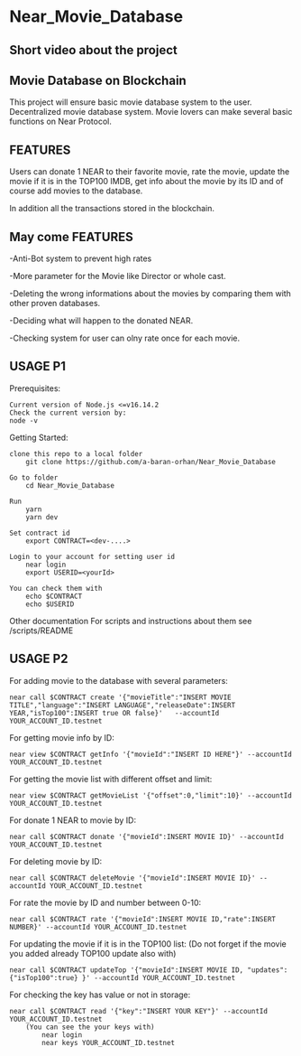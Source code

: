 # Near_Movie_Database


Short video about the project
----------



Movie Database on Blockchain
----------
This project will ensure basic movie database system to the user.
Decentralized movie database system.
Movie lovers can make several basic functions on Near Protocol.

FEATURES
----------
Users can donate 1 NEAR to their favorite movie, rate the movie, update the movie if it is in the TOP100 IMDB, get info about the movie by its ID and of course add movies to the database.

In addition all the transactions stored in the blockchain.

May come FEATURES
----------
-Anti-Bot system to prevent high rates

-More parameter for the Movie like Director or whole cast.

-Deleting the wrong informations about the movies by comparing them with other proven databases.

-Deciding what will happen to the donated NEAR.

-Checking system for user can olny rate once for each movie.


USAGE P1
--------
Prerequisites:

    Current version of Node.js <=v16.14.2
    Check the current version by:
    node -v
    
Getting Started:

    clone this repo to a local folder
        git clone https://github.com/a-baran-orhan/Near_Movie_Database
        
    Go to folder
        cd Near_Movie_Database
        
    Run
        yarn
        yarn dev
        
    Set contract id
        export CONTRACT=<dev-....>   
        
    Login to your account for setting user id
        near login
        export USERID=<yourId>
        
    You can check them with
        echo $CONTRACT
        echo $USERID

Other documentation
    For scripts and instructions about them
        see /scripts/README

USAGE P2
----------
For adding movie to the database with several parameters:
    
    near call $CONTRACT create '{"movieTitle":"INSERT MOVIE TITLE","language":"INSERT LANGUAGE","releaseDate":INSERT YEAR,"isTop100":INSERT true OR false}'   --accountId YOUR_ACCOUNT_ID.testnet

For getting movie info by ID:
    
    near view $CONTRACT getInfo '{"movieId":"INSERT ID HERE"}' --accountId YOUR_ACCOUNT_ID.testnet

For getting the movie list with different offset and limit:
    
    near view $CONTRACT getMovieList '{"offset":0,"limit":10}' --accountId YOUR_ACCOUNT_ID.testnet

For donate 1 NEAR to movie by ID:
    
    near call $CONTRACT donate '{"movieId":INSERT MOVIE ID}' --accountId YOUR_ACCOUNT_ID.testnet

For deleting movie by ID:
    
    near call $CONTRACT deleteMovie '{"movieId":INSERT MOVIE ID}' --accountId YOUR_ACCOUNT_ID.testnet

For rate the movie by ID and number between 0-10:
    
    near call $CONTRACT rate '{"movieId":INSERT MOVIE ID,"rate":INSERT NUMBER}' --accountId YOUR_ACCOUNT_ID.testnet

For updating the movie if it is in the TOP100 list:
(Do not forget if the movie you added already TOP100 update also with)
    
    near call $CONTRACT updateTop '{"movieId":INSERT MOVIE ID, "updates":{"isTop100":true} }' --accountId YOUR_ACCOUNT_ID.testnet

For checking the key has value or not in storage:
    
    near call $CONTRACT read '{"key":"INSERT YOUR KEY"}' --accountId YOUR_ACCOUNT_ID.testnet
        (You can see the your keys with)
            near login
            near keys YOUR_ACCOUNT_ID.testnet




